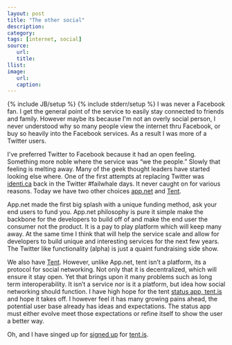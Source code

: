```yaml
---
layout: post
title: "The other social"
description:
category:
tags: [internet, social]
source:
   url:
   title:
llist:
image:
   url:
   caption:
---
```

{% include JB/setup %}
{% include stderr/setup %}
I was never a Facebook fan. I get the general point of the service to easily stay connected to friends and family. However maybe its because I'm not an overly social person, I never understood why so many people view the internet thru Facebook, or buy so heavily into the Facebook services. As a result I was more of a Twitter users.

I've preferred Twitter to Facebook because it had an open feeling. Something more noble where the service was “we the people.” Slowly that feeling is melting away. Many of the geek thought leaders have started looking else where. One of the first attempts at replacing Twitter was [identi.ca][1] back in the Twitter #failwhale days. It never caught on for various reasons. Today we have two other choices [app.net][2] and [Tent][3].

App.net made the first big splash with a unique funding method, ask your end users to fund you. App.net philosophy is pure it simple make the backbone for the developers to build off of and make the end user the consumer not the product. It is a pay to play platform which will keep many away. At the same time I think that will help the service scale and allow for developers to build unique and interesting services for the next few years. The Twitter like functionality (alpha) is just a quaint fundraising side show.

We also have [Tent][3]. However, unlike App.net, tent isn’t a platform, its a protocol for social networking. Not only that it is decentralized, which will ensure it stay open. Yet that brings upon it many problems such as long term interoperability. It isn’t a service nor is it a platform, but idea how social networking should function. I have high hope for the tent [status app, tent.is][4] and hope it takes off. I however feel it has many growing pains ahead, the potential user base already has ideas and expectations. The status app must either evolve meet those expectations or refine itself to show the user a better way. 

Oh, and I have singed up for [signed up][me] for [tent.is][4].


[1]: https://en.wikipedia.org/wiki/Identi.ca
[2]: https://app.net
[3]: http://tent.io/
[4]: https://tent.is/
[me]: https://mitchejj.tent.is/ 